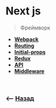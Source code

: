 # Next js
> Фреймворк 

* **<a href="./pages/webpack">Webpack</a>**
* **<a href="./pages/routing">Routing</a>**
* **<a href="./pages/initial-props">Initial-props</a>**
* **<a href="./pages/redux">Redux</a>**
* **<a href="./pages/api">API</a>**
* **<a href="./pages/middleware">Middleware</a>**

<br>

### ⟵ **<a href="../../readme.md">Назад</a>**